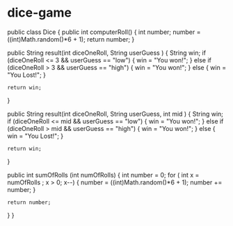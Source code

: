 dice-game
=========
public class Dice
{
  public int computerRoll()
  {
  	int number;
  	number = ((int)Math.random()*6 + 1);
  	return number;
  }
  
  public String result(int diceOneRoll, String userGuess )
  {
  	String win;
  	if (diceOneRoll <= 3 && userGuess == "low")
  	{
  		win = "You won!";
  	}
  	else if (diceOneRoll > 3 && userGuess == "high")
  	{
  		win = "You won!";
  	}
  	else
  	{
  		win = "You Lost!";
  	}
  	
  	return win;
  }
  
  public String result(int diceOneRoll, String userGuess, int mid )
  {
  	String win;
  	if (diceOneRoll <= mid && userGuess == "low")
  	{
  		win = "You won!";
  	}
  	else if (diceOneRoll > mid && userGuess == "high")
  	{
  		win = "You won!";
  	}
  	else
  	{
  		win = "You Lost!";
  	}
  	
  	return win;
  }
  
  public int sumOfRolls (int numOfRolls)
  {
  	int number = 0;
  	for ( int x = numOfRolls ; x > 0; x--)
  	{
  		number = ((int)Math.random()*6 + 1);
  		number += number;
  	}
  	
  	return number;
  }
}
